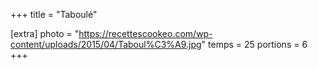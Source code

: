 +++
title = "Taboulé"

[extra]
photo = "https://recettescookeo.com/wp-content/uploads/2015/04/Taboul%C3%A9.jpg"
temps = 25
portions = 6
+++
